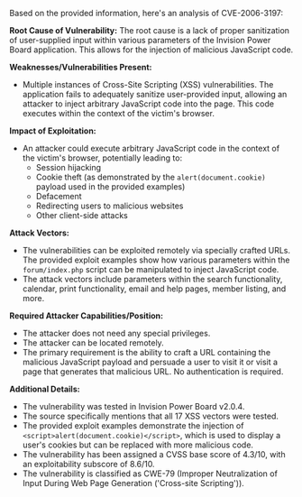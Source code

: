 Based on the provided information, here's an analysis of CVE-2006-3197:

**Root Cause of Vulnerability:**
The root cause is a lack of proper sanitization of user-supplied input within various parameters of the Invision Power Board application. This allows for the injection of malicious JavaScript code.

**Weaknesses/Vulnerabilities Present:**
- Multiple instances of Cross-Site Scripting (XSS) vulnerabilities. The application fails to adequately sanitize user-provided input, allowing an attacker to inject arbitrary JavaScript code into the page. This code executes within the context of the victim's browser.

**Impact of Exploitation:**
- An attacker could execute arbitrary JavaScript code in the context of the victim's browser, potentially leading to:
  - Session hijacking
  - Cookie theft (as demonstrated by the `alert(document.cookie)` payload used in the provided examples)
  - Defacement
  - Redirecting users to malicious websites
  - Other client-side attacks

**Attack Vectors:**
- The vulnerabilities can be exploited remotely via specially crafted URLs. The provided exploit examples show how various parameters within the `forum/index.php` script can be manipulated to inject JavaScript code.
- The attack vectors include parameters within the search functionality, calendar, print functionality, email and help pages, member listing, and more.

**Required Attacker Capabilities/Position:**
- The attacker does not need any special privileges.
- The attacker can be located remotely.
- The primary requirement is the ability to craft a URL containing the malicious JavaScript payload and persuade a user to visit it or visit a page that generates that malicious URL. No authentication is required.

**Additional Details:**
- The vulnerability was tested in Invision Power Board v2.0.4.
- The source specifically mentions that all 17 XSS vectors were tested.
- The provided exploit examples demonstrate the injection of `<script>alert(document.cookie)</script>`, which is used to display a user's cookies but can be replaced with more malicious code.
- The vulnerability has been assigned a CVSS base score of 4.3/10, with an exploitability subscore of 8.6/10.
- The vulnerability is classified as CWE-79 (Improper Neutralization of Input During Web Page Generation ('Cross-site Scripting')).